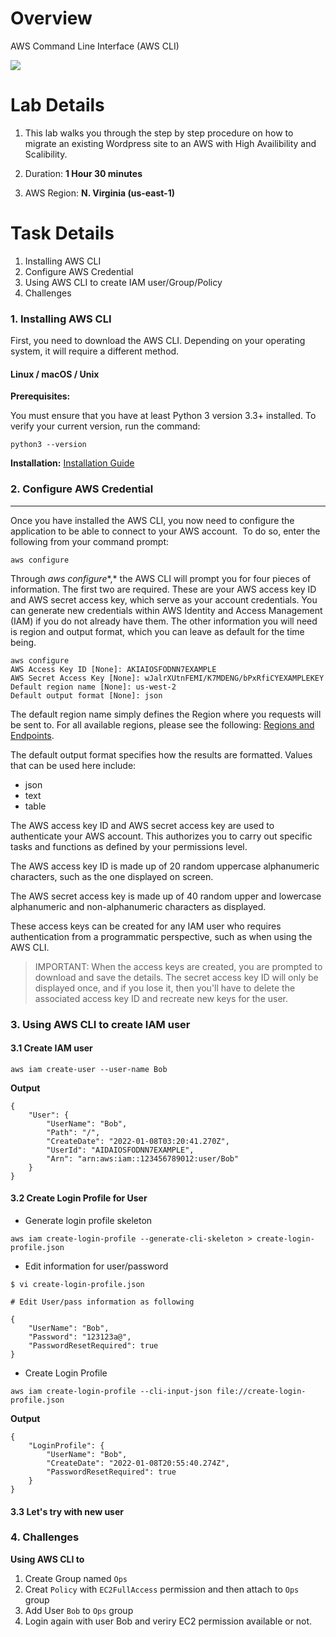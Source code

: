 # Overview

AWS Command Line Interface (AWS CLI)

![](https://github.com/hoabka/saa-c02-labs/blob/master/iam/images/aws-cli/overview.png)

# Lab Details
 
1. This lab walks you through the step by step procedure on how to migrate an existing Wordpress site to an AWS with High Availibility and Scalibility.

2. Duration: **1 Hour 30 minutes**

3. AWS Region: **N. Virginia (us-east-1)**

# Task Details
1. Installing AWS CLI
2. Configure AWS Credential
3. Using AWS CLI to create IAM user/Group/Policy
4. Challenges

### 1. Installing AWS CLI

First, you need to download the AWS CLI. Depending on your operating system, it will require a different method.

#### Linux / macOS / Unix

**Prerequisites:**

You must ensure that you have at least Python 3 version 3.3+ installed. To verify your current version, run the command:

`python3 --version`

**Installation:**
[Installation Guide](https://docs.aws.amazon.com/cli/latest/userguide/getting-started-install.html)

### 2. Configure AWS Credential
-----------------------------------

Once you have installed the AWS CLI, you now need to configure the application to be able to connect to your AWS account.  To do so, enter the following from your command prompt:

`aws configure`

Through *aws configure**,* the AWS CLI will prompt you for four pieces of information. The first two are required. These are your AWS access key ID and AWS secret access key, which serve as your account credentials. You can generate new credentials within AWS Identity and Access Management (IAM) if you do not already have them. The other information you will need is region and output format, which you can leave as default for the time being.

```console
aws configure
AWS Access Key ID [None]: AKIAIOSFODNN7EXAMPLE
AWS Secret Access Key [None]: wJalrXUtnFEMI/K7MDENG/bPxRfiCYEXAMPLEKEY
Default region name [None]: us-west-2
Default output format [None]: json
```

The default region name simply defines the Region where you requests will be sent to. For all available regions, please see the following: [Regions and Endpoints](https://docs.aws.amazon.com/general/latest/gr/rande.html). 

The default output format specifies how the results are formatted. Values that can be used here include: 

-   json 
-   text
-   table

The AWS access key ID and AWS secret access key are used to authenticate your AWS account. This authorizes you to carry out specific tasks and functions as defined by your permissions level.  

The AWS access key ID is made up of 20 random uppercase alphanumeric characters, such as the one displayed on screen.

The AWS secret access key is made up of 40 random upper and lowercase alphanumeric and non-alphanumeric characters as displayed.

These access keys can be created for any IAM user who requires authentication from a programmatic perspective, such as when using the AWS CLI.


> IMPORTANT: When the access keys are created, you are prompted to download and save the details. The secret access key ID will only be displayed once, and if you lose it, then you'll have to delete the associated access key ID and recreate new keys for the user.

### 3. Using AWS CLI to create IAM user

#### 3.1 Create IAM user

`aws iam create-user --user-name Bob`

**Output**
```console
{
    "User": {
        "UserName": "Bob",
        "Path": "/",
        "CreateDate": "2022-01-08T03:20:41.270Z",
        "UserId": "AIDAIOSFODNN7EXAMPLE",
        "Arn": "arn:aws:iam::123456789012:user/Bob"
    }
}
```

#### 3.2 Create Login Profile for User

- Generate  login profile skeleton

`aws iam create-login-profile --generate-cli-skeleton > create-login-profile.json`

- Edit information for user/password

```console
$ vi create-login-profile.json

# Edit User/pass information as following

{
    "UserName": "Bob",
    "Password": "123123a@",
    "PasswordResetRequired": true
}
```

- Create Login Profile

`aws iam create-login-profile --cli-input-json file://create-login-profile.json`

**Output**
```console
{
    "LoginProfile": {
        "UserName": "Bob",
        "CreateDate": "2022-01-08T20:55:40.274Z",
        "PasswordResetRequired": true
    }
}
```

#### 3.3 Let's try with new user

### 4. Challenges
**Using AWS CLI to**
1. Create Group named `Ops`
2. Creat `Policy` with `EC2FullAccess` permission and then attach to `Ops` group
3. Add User `Bob` to `Ops` group
4. Login again with user Bob and veriry EC2 permission available or not.